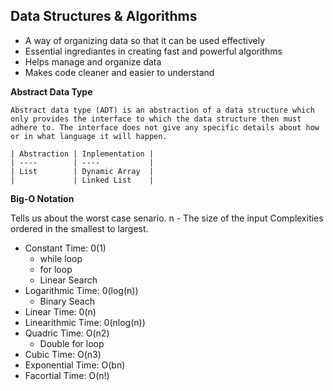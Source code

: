 ## Data Structures & Algorithms

- A way of organizing data so that it can be used effectively
- Essential ingrediantes in creating fast and powerful algorithms
- Helps manage and organize data
- Makes code cleaner and easier to understand

**Abstract Data Type**

    Abstract data type (ADT) is an abstraction of a data structure which only provides the interface to which the data structure then must adhere to. The interface does not give any specific details about how or in what language it will happen.

    | Abstraction | Inplementation |
    | ----        | ----           |
    | List        | Dynamic Array  |
    |             | Linked List    |

**Big-O Notation**

Tells us about the worst case senario.
n - The size of the input Complexities ordered in the smallest to largest.

- Constant Time: 0(1)
  - while loop
  - for loop
  - Linear Search
- Logarithmic Time: 0(log(n))
  - Binary Seach
- Linear Time: 0(n)
- Linearithmic Time: 0(nlog(n))
- Quadric Time: O(n2)
  - Double for loop
- Cubic Time: O(n3)
- Exponential Time: O(bn)
- Facortial Time: O(n!)
